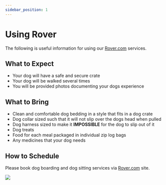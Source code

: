 ```yaml
---
sidebar_position: 1
---
```

# Using Rover
The following is useful information for using our <a href="https://www.rover.com/members/mark-f-high-quality-dog-training/">Rover.com</a> services.

## What to Expect
- Your dog will have a safe and secure crate
- Your dog will be walked several times
- You will be provided photos documenting your dogs experience

## What to Bring
- Clean and comfortable dog bedding in a style that fits in a dog crate
- Dog collar sized such that it will not slip over the dogs head when pulled
- Dog harness sized to make it **IMPOSSIBLE** for the dog to slip out of it
- Dog treats
- Food for each meal packaged in individual zip log bags
- Any medicines that your dog needs

## How to Schedule

Please book dog boarding and dog sitting services via <a href="https://www.rover.com/members/mark-f-high-quality-dog-training/">Rover.com</a> site.

<a href="https://www.rover.com/members/mark-f-high-quality-dog-training/"><img src="/img/rover.jpg" /></a> 